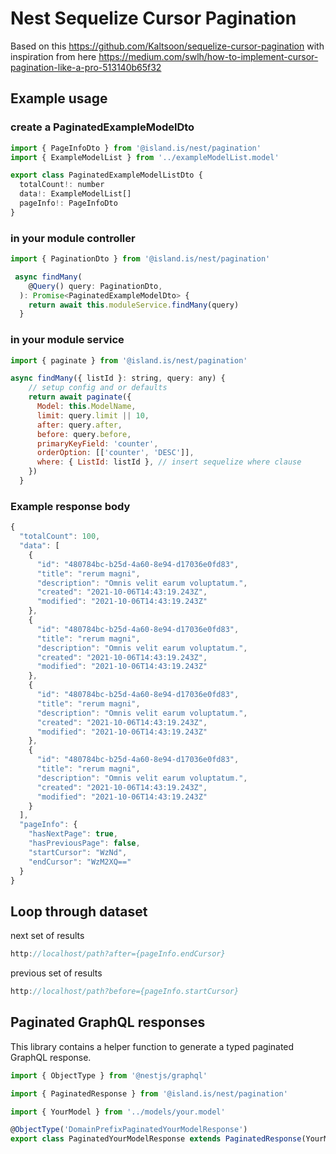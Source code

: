 # Nest Sequelize Cursor Pagination

Based on this <https://github.com/Kaltsoon/sequelize-cursor-pagination> with inspiration from here <https://medium.com/swlh/how-to-implement-cursor-pagination-like-a-pro-513140b65f32>

## Example usage

### create a PaginatedExampleModelDto

```javascript
import { PageInfoDto } from '@island.is/nest/pagination'
import { ExampleModelList } from '../exampleModelList.model'

export class PaginatedExampleModelListDto {
  totalCount!: number
  data!: ExampleModelList[]
  pageInfo!: PageInfoDto
}
```

### in your module controller

```javascript
import { PaginationDto } from '@island.is/nest/pagination'

 async findMany(
    @Query() query: PaginationDto,
  ): Promise<PaginatedExampleModelDto> {
    return await this.moduleService.findMany(query)
  }
```

### in your module service

```javascript
import { paginate } from '@island.is/nest/pagination'

async findMany({ listId }: string, query: any) {
    // setup config and or defaults
    return await paginate({
      Model: this.ModelName,
      limit: query.limit || 10,
      after: query.after,
      before: query.before,
      primaryKeyField: 'counter',
      orderOption: [['counter', 'DESC']],
      where: { ListId: listId }, // insert sequelize where clause
    })
  }
```

### Example response body

```javascript
{
  "totalCount": 100,
  "data": [
    {
      "id": "480784bc-b25d-4a60-8e94-d17036e0fd83",
      "title": "rerum magni",
      "description": "Omnis velit earum voluptatum.",
      "created": "2021-10-06T14:43:19.243Z",
      "modified": "2021-10-06T14:43:19.243Z"
    },
    {
      "id": "480784bc-b25d-4a60-8e94-d17036e0fd83",
      "title": "rerum magni",
      "description": "Omnis velit earum voluptatum.",
      "created": "2021-10-06T14:43:19.243Z",
      "modified": "2021-10-06T14:43:19.243Z"
    },
    {
      "id": "480784bc-b25d-4a60-8e94-d17036e0fd83",
      "title": "rerum magni",
      "description": "Omnis velit earum voluptatum.",
      "created": "2021-10-06T14:43:19.243Z",
      "modified": "2021-10-06T14:43:19.243Z"
    },
    {
      "id": "480784bc-b25d-4a60-8e94-d17036e0fd83",
      "title": "rerum magni",
      "description": "Omnis velit earum voluptatum.",
      "created": "2021-10-06T14:43:19.243Z",
      "modified": "2021-10-06T14:43:19.243Z"
    }
  ],
  "pageInfo": {
    "hasNextPage": true,
    "hasPreviousPage": false,
    "startCursor": "WzNd",
    "endCursor": "WzM2XQ=="
  }
}
```

## Loop through dataset

next set of results

```javascript
http://localhost/path?after={pageInfo.endCursor}
```

previous set of results

```javascript
http://localhost/path?before={pageInfo.startCursor}
```

## Paginated GraphQL responses

This library contains a helper function to generate a typed paginated GraphQL response.

```javascript
import { ObjectType } from '@nestjs/graphql'

import { PaginatedResponse } from '@island.is/nest/pagination'

import { YourModel } from '../models/your.model'

@ObjectType('DomainPrefixPaginatedYourModelResponse')
export class PaginatedYourModelResponse extends PaginatedResponse(YourModel) {}
```
